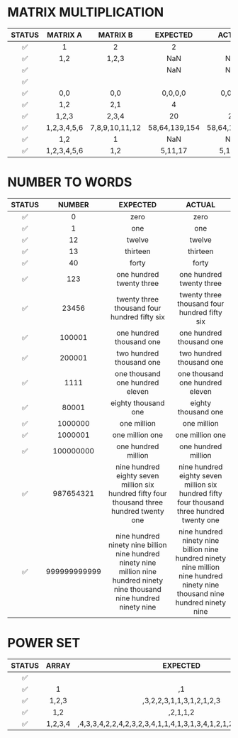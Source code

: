 
# MATRIX MULTIPLICATION

| STATUS | MATRIX A  |   MATRIX B   |  EXPECTED   |   ACTUAL    |
|:------:|:---------:|:------------:|:-----------:|:-----------:|
|   ✅   |     1     |      2       |      2      |      2      |
|   ✅   |    1,2    |    1,2,3     |     NaN     |     NaN     |
|   ✅   |           |              |     NaN     |     NaN     |
|   ✅   |           |              |             |             |
|   ✅   |    0,0    |     0,0      |   0,0,0,0   |   0,0,0,0   |
|   ✅   |    1,2    |     2,1      |      4      |      4      |
|   ✅   |   1,2,3   |    2,3,4     |     20      |     20      |
|   ✅   |1,2,3,4,5,6|7,8,9,10,11,12|58,64,139,154|58,64,139,154|
|   ✅   |    1,2    |      1       |     NaN     |     NaN     |
|   ✅   |1,2,3,4,5,6|     1,2      |   5,11,17   |   5,11,17   |


# NUMBER TO WORDS

| STATUS |   NUMBER   |                                                          EXPECTED                                                          |                                                           ACTUAL                                                           |
|:------:|:----------:|:--------------------------------------------------------------------------------------------------------------------------:|:--------------------------------------------------------------------------------------------------------------------------:|
|   ✅   |     0      |                                                            zero                                                            |                                                            zero                                                            |
|   ✅   |     1      |                                                            one                                                             |                                                            one                                                             |
|   ✅   |     12     |                                                           twelve                                                           |                                                           twelve                                                           |
|   ✅   |     13     |                                                          thirteen                                                          |                                                          thirteen                                                          |
|   ✅   |     40     |                                                           forty                                                            |                                                           forty                                                            |
|   ✅   |    123     |                                                  one hundred twenty three                                                  |                                                  one hundred twenty three                                                  |
|   ✅   |   23456    |                                        twenty three thousand four hundred fifty six                                        |                                        twenty three thousand four hundred fifty six                                        |
|   ✅   |   100001   |                                                  one hundred thousand one                                                  |                                                  one hundred thousand one                                                  |
|   ✅   |   200001   |                                                  two hundred thousand one                                                  |                                                  two hundred thousand one                                                  |
|   ✅   |    1111    |                                              one thousand one hundred eleven                                               |                                              one thousand one hundred eleven                                               |
|   ✅   |   80001    |                                                    eighty thousand one                                                     |                                                    eighty thousand one                                                     |
|   ✅   |  1000000   |                                                        one million                                                         |                                                        one million                                                         |
|   ✅   |  1000001   |                                                      one million one                                                       |                                                      one million one                                                       |
|   ✅   | 100000000  |                                                    one hundred million                                                     |                                                    one hundred million                                                     |
|   ✅   | 987654321  |                 nine hundred eighty seven million six hundred fifty four thousand three hundred twenty one                 |                 nine hundred eighty seven million six hundred fifty four thousand three hundred twenty one                 |
|   ✅   |999999999999|nine hundred ninety nine billion nine hundred ninety nine million nine hundred ninety nine thousand nine hundred ninety nine|nine hundred ninety nine billion nine hundred ninety nine million nine hundred ninety nine thousand nine hundred ninety nine|


# POWER SET

| STATUS | ARRAY |                            EXPECTED                            |                             ACTUAL                             |
|:------:|:-----:|:--------------------------------------------------------------:|:--------------------------------------------------------------:|
|   ✅   |       |                                                                |                                                                |
|   ✅   |   1   |                               ,1                               |                               ,1                               |
|   ✅   | 1,2,3 |                    ,3,2,2,3,1,1,3,1,2,1,2,3                    |                    ,3,2,2,3,1,1,3,1,2,1,2,3                    |
|   ✅   |  1,2  |                            ,2,1,1,2                            |                            ,2,1,1,2                            |
|   ✅   |1,2,3,4|,4,3,3,4,2,2,4,2,3,2,3,4,1,1,4,1,3,1,3,4,1,2,1,2,4,1,2,3,1,2,3,4|,4,3,3,4,2,2,4,2,3,2,3,4,1,1,4,1,3,1,3,4,1,2,1,2,4,1,2,3,1,2,3,4|

